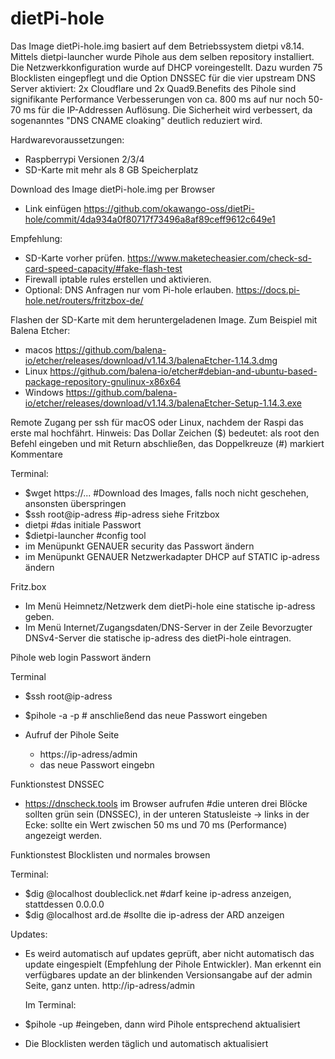 # dietPi-hole

Das Image dietPi-hole.img basiert auf dem Betriebssystem dietpi v8.14. Mittels dietpi-launcher wurde Pihole aus dem selben repository installiert. Die Netzwerkkonfiguration wurde auf DHCP voreingestellt. Dazu wurden 75 Blocklisten eingepflegt und die Option DNSSEC für die vier upstream DNS Server aktiviert: 2x Cloudflare und 2x Quad9.Benefits des Pihole sind signifikante Performance Verbesserungen von ca. 800 ms auf nur noch 50-70 ms für die IP-Addressen Auflösung. Die Sicherheit wird verbessert, da sogenanntes "DNS CNAME cloaking" deutlich reduziert wird.

Hardwarevoraussetzungen: 
- Raspberrypi Versionen 2/3/4
- SD-Karte mit mehr als 8 GB Speicherplatz

Download des Image dietPi-hole.img per Browser
- Link einfügen https://github.com/okawango-oss/dietPi-hole/commit/4da934a0f80717f73496a8af89ceff9612c649e1

Empfehlung:
- SD-Karte vorher prüfen. https://www.maketecheasier.com/check-sd-card-speed-capacity/#fake-flash-test
- Firewall iptable rules erstellen und aktivieren.
- Optional: DNS Anfragen nur vom Pi-hole erlauben. https://docs.pi-hole.net/routers/fritzbox-de/

Flashen der SD-Karte mit dem heruntergeladenen Image.
Zum Beispiel mit Balena Etcher:
- macos https://github.com/balena-io/etcher/releases/download/v1.14.3/balenaEtcher-1.14.3.dmg
- Linux https://github.com/balena-io/etcher#debian-and-ubuntu-based-package-repository-gnulinux-x86x64
- Windows https://github.com/balena-io/etcher/releases/download/v1.14.3/balenaEtcher-Setup-1.14.3.exe

Remote Zugang per ssh für macOS oder Linux, nachdem der Raspi das erste mal hochfährt. 
Hinweis: Das Dollar Zeichen ($) bedeutet: als root den Befehl eingeben und mit Return abschließen, das
         Doppelkreuze (#) markiert Kommentare 

Terminal:
- $wget https://... #Download des Images, falls noch nicht geschehen, ansonsten überspringen
- $ssh root@ip-adress #ip-adress siehe Fritzbox
- dietpi #das initiale Passwort
- $dietpi-launcher #config tool
- im Menüpunkt GENAUER security das Passwort ändern
- im Menüpunkt GENAUER Netzwerkadapter DHCP auf STATIC ip-adress ändern

Fritz.box

- Im Menü Heimnetz/Netzwerk dem dietPi-hole eine statische ip-adress geben.
- Im Menü Internet/Zugangsdaten/DNS-Server in der Zeile Bevorzugter DNSv4-Server die statische ip-adress des dietPi-hole eintragen.

Pihole web login Passwort ändern

Terminal
- $ssh root@ip-adress
- $pihole -a -p # anschließend das neue Passwort eingeben

- Aufruf der Pihole Seite
  - https://ip-adress/admin
  - das neue Passwort eingebn 

Funktionstest DNSSEC
  
  - https://dnscheck.tools im Browser aufrufen #die unteren drei Blöcke sollten grün sein (DNSSEC), in der unteren Statusleiste -> links in der Ecke: sollte ein Wert zwischen 50 ms und 70 ms (Performance) angezeigt werden.

Funktionstest Blocklisten und normales browsen

Terminal:
  - $dig @localhost doubleclick.net #darf keine ip-adress anzeigen, stattdessen 0.0.0.0
  - $dig @localhost ard.de #sollte die ip-adress der ARD anzeigen

Updates:
- Es weird automatisch auf updates geprüft, aber nicht automatisch das update eingespielt (Empfehlung der Pihole Entwickler). Man erkennt ein verfügbares update an der blinkenden Versionsangabe auf der admin Seite, ganz unten. http://ip-adress/admin 

  Im Terminal:
- $pihole -up #eingeben, dann wird Pihole entsprechend aktualisiert
- Die Blocklisten werden täglich und automatisch aktualisiert

